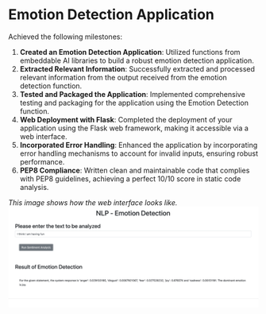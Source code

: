 # Emotion Detection Application

Achieved the following milestones:

1. **Created an Emotion Detection Application**: Utilized functions from embeddable AI libraries to build a robust emotion detection application.
2. **Extracted Relevant Information**: Successfully extracted and processed relevant information from the output received from the emotion detection function.
3. **Tested and Packaged the Application**: Implemented comprehensive testing and packaging for the application using the Emotion Detection function.
4. **Web Deployment with Flask**: Completed the deployment of your application using the Flask web framework, making it accessible via a web interface.
5. **Incorporated Error Handling**: Enhanced the application by incorporating error handling mechanisms to account for invalid inputs, ensuring robust performance.
6. **PEP8 Compliance**: Written clean and maintainable code that complies with PEP8 guidelines, achieving a perfect 10/10 score in static code analysis.

*This image shows how the web interface looks like.*
![Web Interface](6b_deployment_test.png)
